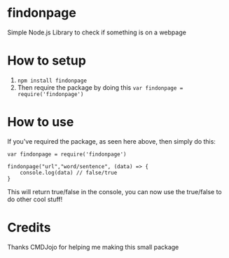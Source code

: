 # findonpage
Simple Node.js Library to check if something is on a webpage

# How to setup
1. `npm install findonpage`
2. Then require the package by doing this `var findonpage = require('findonpage')`

# How to use
If you've required the package, as seen here above, then simply do this:
```
var findonpage = require('findonpage')

findonpage("url","word/sentence", (data) => {
    console.log(data) // false/true
}
```

This will return true/false in the console, you can now use the true/false to do other cool stuff!

# Credits
Thanks CMDJojo for helping me making this small package